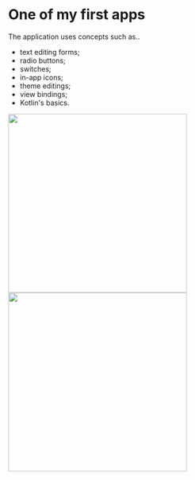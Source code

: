# One of my first apps
The application uses concepts such as..
- text editing forms;
- radio buttons;
- switches;
- in-app icons;
- theme editings;
- view bindings;
- Kotlin's basics.

<p>
  <img src="https://user-images.githubusercontent.com/81878781/167227383-798b62a7-6086-4095-836d-7fa398a4ab52.png" width="360">
  <img src="https://user-images.githubusercontent.com/81878781/167227404-68dc3c99-0b5d-4503-bacf-494274fb8195.png" width="360">
</p>
